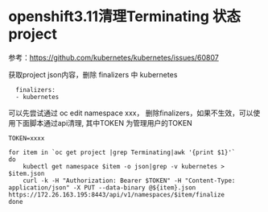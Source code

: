 # openshift3.11清理Terminating 状态project

参考：https://github.com/kubernetes/kubernetes/issues/60807

获取project json内容，删除 finalizers 中 kubernetes

```
  finalizers:
  - kubernetes
```

可以先尝试通过 oc edit namespace xxx， 删除finalizers，如果不生效，可以使用下面脚本通过api清理, 其中TOKEN 为管理用户的TOKEN

```
TOKEN=xxxx

for item in `oc get project |grep Terminating|awk '{print $1}'`
do
	kubectl get namespace $item -o json|grep -v kubernetes > $item.json
	curl -k -H "Authorization: Bearer $TOKEN" -H "Content-Type: application/json" -X PUT --data-binary @${item}.json https://172.26.163.195:8443/api/v1/namespaces/$item/finalize
done
```
